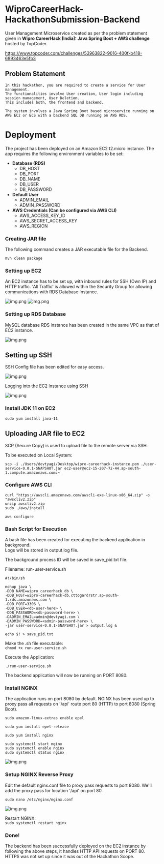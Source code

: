 # WiproCareerHack-HackathonSubmission-Backend

User Management Microservice created as per the problem statement given in **Wipro CareerHack [India]: Java Spring Boot + AWS challenge** hosted by TopCoder.

https://www.topcoder.com/challenges/53963822-9016-400f-b418-6893463e5fb3

## Problem Statement

```
In this hackathon, you are required to create a service for User management. 
The functionalities involve User creation, User login including session management, User Deletion. 
This includes both, the frontend and backend.

The system involves a Java Spring Boot based microservice running on AWS EC2 or ECS with a backend SQL DB running on AWS RDS.
```

# Deployment

The project has been deployed on an Amazon EC2 t2.micro instance.
The app requires the following environment variables to be set:
- **Database (RDS)**
    - DB_HOST
    - DB_PORT
    - DB_NAME
    - DB_USER
    - DB_PASSWORD
- **Default User**    
    - ADMIN_EMAIL
    - ADMIN_PASSWORD
- **AWS Credentials (Can be configured via AWS CLI)**
    - AWS_ACCESS_KEY_ID
    - AWS_SECRET_ACCESS_KEY
    - AWS_REGION
    
### Creating JAR file

The following command creates a JAR executable file for the Backend.  

```mvn clean package```

### Setting up EC2

An EC2 instance has to be set up, with inbound rules for SSH (Own IP) and HTTP traffic.
'All Traffic' is allowed within the Security Group for allowing communications with RDS Database Instance.

![img.png](screenshots/ec2backend.png)
![img.png](screenshots/inboound-rules.png)

### Setting up RDS Database

MySQL database RDS instance has been created in the same VPC as that of EC2 instance.

![img.png](screenshots/RDS.png)

## Setting up SSH

SSH Config file has been edited for easy access.

![img.png](screenshots/ssh-config.png)

Logging into the EC2 Instance using SSH

![img.png](screenshots/ssh-login.png)

### Install JDK 11 on EC2

```sudo yum install java-11```

## Uploading JAR file to EC2

SCP (Secure Copy) is used to upload file to the remote server via SSH.

To be executed on Local System: 
```
scp -i ./Users/devtyagi/Desktop/wipro-careerhack-instance.pem ./user-service-0.0.1-SNAPSHOT.jar ec2-user@ec2-15-207-72-44.ap-south-1.compute.amazonaws.com:~
```

### Configure AWS CLI

```
curl "https://awscli.amazonaws.com/awscli-exe-linux-x86_64.zip" -o "awscliv2.zip"
unzip awscliv2.zip
sudo ./aws/install
```

```aws configure```

### Bash Script for Execution

A bash file has been created for executing the backend application in background.   
Logs will be stored in output.log file.

The background process ID will be saved in save_pid.txt file.

Filename: run-user-service.sh

```
#!/bin/sh

nohup java \
-DDB_NAME=wipro_careerhack_db \
-DDB_HOST=wipro-careerhack-db.cttogardrstr.ap-south-1.rds.amazonaws.com \
-DDB_PORT=3306 \
-DDB_USER=<db-user-here> \
-DDB_PASSWORD=<db-password-here> \
-DADMIN_EMAIL=admin@devtyagi.com \
-DADMIN_PASSWORD=<admin-password-here> \
-jar user-service-0.0.1-SNAPSHOT.jar > output.log & 

echo $! > save_pid.txt
```

Make the .sh file executable:   
```chmod +x run-user-service.sh```

Execute the Application:   

```./run-user-service.sh```

The backend application will now be running on PORT 8080.

### Install NGINX

The application runs on port 8080 by default. NGINX has been used up to proxy pass all requests on '/api' route port 80 (HTTP) to port 8080 (Spring Boot).

```sudo amazon-linux-extras enable epel```    

```sudo yum install epel-release```    

```sudo yum install nginx```

```
sudo systemctl start nginx
sudo systemctl enable nginx
sudo systemctl status nginx
```

![img.png](screenshots/nginx-status.png)

### Setup NGINX Reverse Proxy

Edit the default nginx.conf file to proxy pass requests to port 8080.
We'll add the proxy pass for location '/api' on port 80.

```sudo nano /etc/nginx/nginx.conf```

![img.png](screenshots/proxy-pass.png)

Restart NGINX:   
```sudo systemctl restart nginx```


### Done!

The backend has been successfully deployed on the EC2 instance by following the above steps, it handles HTTP API requests on PORT 80.    
HTTPS was not set up since it was out of the Hackathon Scope.